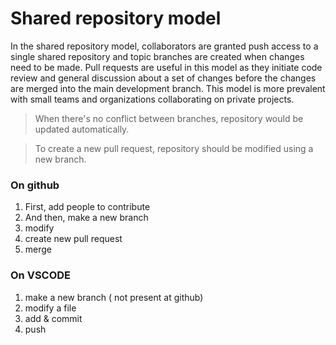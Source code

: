 # Shared repository model

In the shared repository model, collaborators are granted push access to a single shared repository and topic branches are created when changes need to be made. Pull requests are useful in this model as they initiate code review and general discussion about a set of changes before the changes are merged into the main development branch. This model is more prevalent with small teams and organizations collaborating on private projects.

>When there's no conflict between branches, repository would be updated automatically.

>To create a new pull request, repository should be modified using a new branch.

### On github
1. First, add people to contribute
2. And then, make a new branch
3. modify
4. create new pull request
5. merge

### On VSCODE
1. make a new branch ( not present at github)
2. modify a file
3. add & commit
4. push